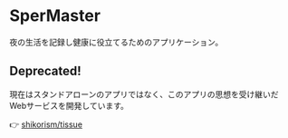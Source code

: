 SperMaster
=========

夜の生活を記録し健康に役立てるためのアプリケーション。

## Deprecated!

現在はスタンドアローンのアプリではなく、このアプリの思想を受け継いだWebサービスを開発しています。

👉 [shikorism/tissue](https://github.com/shikorism/tissue)
